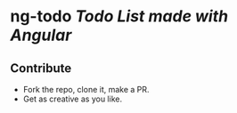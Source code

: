 # ng-todo *Todo List made with Angular*

## Contribute
- Fork the repo, clone it, make a PR.
- Get as creative as you like.
